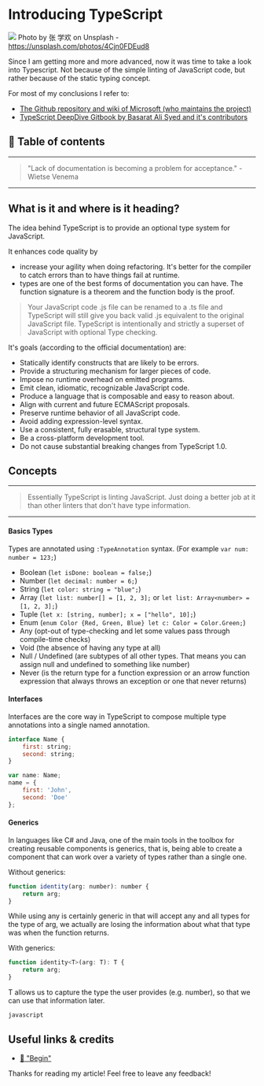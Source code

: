 # Introducing TypeScript

[<img src="https://images.unsplash.com/photo-1498309313100-e308c8946b45?dpr=2&auto=format&fit=crop&w=1080&h=1620&q=80&cs=tinysrgb&crop=">](
https://unsplash.com/photos/4Cjn0FDEud8)
Photo by 张 学欢 on Unsplash - https://unsplash.com/photos/4Cjn0FDEud8


Since I am getting more and more advanced, now it was time to take a look into Typescript. Not because of the simple linting of JavaScript code, but rather because of the static typing concept.

For most of my conclusions I refer to: 

- [The Github repository and wiki of Microsoft (who maintains the project)](https://github.com/Microsoft/TypeScript/wiki/TypeScript-Design-Goals)
- [TypeScript DeepDive Gitbook by Basarat Ali Syed and it's contributors](https://basarat.gitbooks.io/typescript/docs/why-typescript.html)


## 📄 Table of contents


---
> "Lack of documentation is becoming a problem for acceptance." - Wietse Venema

---

## What is it and where is it heading?

The idea behind TypeScript is to provide an optional type system for JavaScript. 

It enhances code quality by
- increase your agility when doing refactoring. It's better for the compiler to catch errors than to have things fail at runtime.
- types are one of the best forms of documentation you can have. The function signature is a theorem and the function body is the proof.

> Your JavaScript code .js file can be renamed to a .ts file and TypeScript will still give you back valid .js equivalent to the original JavaScript file. TypeScript is intentionally and strictly a superset of JavaScript with optional Type checking.

It's goals (according to the official documentation) are:
- Statically identify constructs that are likely to be errors.
- Provide a structuring mechanism for larger pieces of code.
- Impose no runtime overhead on emitted programs.
- Emit clean, idiomatic, recognizable JavaScript code.
- Produce a language that is composable and easy to reason about.
- Align with current and future ECMAScript proposals.
- Preserve runtime behavior of all JavaScript code.
- Avoid adding expression-level syntax.
- Use a consistent, fully erasable, structural type system.
- Be a cross-platform development tool.
- Do not cause substantial breaking changes from TypeScript 1.0.

## Concepts

___
> Essentially TypeScript is linting JavaScript. Just doing a better job at it than other linters that don't have type information.
___

#### Basics Types

Types are annotated using `:TypeAnnotation` syntax. (For example `var num: number = 123;`)

- Boolean (`let isDone: boolean = false;`)
- Number (`let decimal: number = 6;`)
- String (`let color: string = "blue";`)
- Array  (`let list: number[] = [1, 2, 3];` or `let list: Array<number> = [1, 2, 3];`)
- Tuple (`let x: [string, number]; x = ["hello", 10];`)
- Enum (`enum Color {Red, Green, Blue} let c: Color = Color.Green;`)
- Any (opt-out of type-checking and let some values pass through compile-time checks)
- Void (the absence of having any type at all)
- Null / Undefined (are subtypes of all other types. That means you can assign null and undefined to something like number)
- Never (is the return type for a function expression or an arrow function expression that always throws an exception or one that never returns)

#### Interfaces

Interfaces are the core way in TypeScript to compose multiple type annotations into a single named annotation.

```javascript 
interface Name {
    first: string;
    second: string;
}

var name: Name;
name = {
    first: 'John',
    second: 'Doe'
};
```

#### Generics

In languages like C# and Java, one of the main tools in the toolbox for creating reusable components is generics, that is, being able to create a component that can work over a variety of types rather than a single one. 

Without generics:
```javascript
function identity(arg: number): number {
    return arg;
}
```
While using any is certainly generic in that will accept any and all types for the type of arg, we actually are losing the information about what that type was when the function returns.


With generics:
```javascript
function identity<T>(arg: T): T {
    return arg;
}
```
T allows us to capture the type the user provides (e.g. number), so that we can use that information later.



```javascript```

## Useful links & credits
- [📄 "Begin"](afgafgadgads)



Thanks for reading my article! Feel free to leave any feedback! 


<!-- Written by Daniel Deutsch (deudan1010@gmail.com) -->
